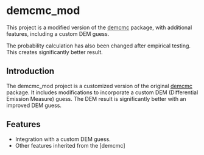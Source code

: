 # demcmc_mod

This project is a modified version of the [demcmc](https://github.com/dstansby/demcmc) package, with additional features, including a custom DEM guess.

The probability calculation has also been changed after empirical testing. This creates significantly better result.

## Introduction

The demcmc_mod project is a customized version of the original [demcmc](https://github.com/dstansby/demcmc) package. It includes modifications to incorporate a custom DEM (Differential Emission Measure) guess. The DEM result is significantly better with an improved DEM guess.

## Features

- Integration with a custom DEM guess.
- Other features inherited from the [demcmc]

